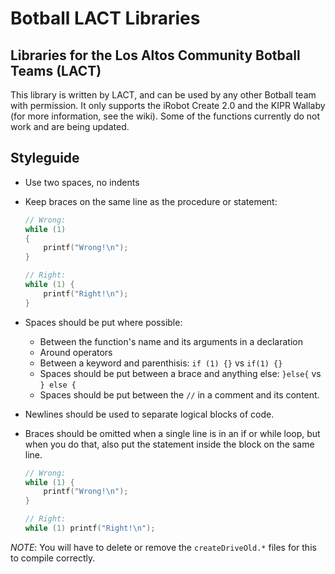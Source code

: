# Botball LACT Libraries
## Libraries for the Los Altos Community Botball Teams (LACT)

This library is written by LACT, and can be used by any other
Botball team with permission. It only supports the iRobot Create 2.0 and the KIPR
Wallaby (for more information, see the wiki). Some of the functions currently do not work and are being updated.

## Styleguide

* Use two spaces, no indents
* Keep braces on the same line as the procedure or statement:

	```c
	// Wrong:
	while (1)
	{
		printf("Wrong!\n");
	}

	// Right:
	while (1) {
		printf("Right!\n");
	}
	```

* Spaces should be put where possible:

    * Between the function's name and its arguments in a declaration
    * Around operators
	* Between a keyword and parenthisis: `if (1) {}` vs `if(1) {}`
	* Spaces should be put between a brace and anything else: `}else{` vs `} else {`
	* Spaces should be put between the `//` in a comment and its content.

* Newlines should be used to separate logical blocks of code.
* Braces should be omitted when a single line is in an if or while loop, but when you do that, also put the statement inside the block on the same line.

	```c
	// Wrong:
	while (1) {
		printf("Wrong!\n");
	}

	// Right:
	while (1) printf("Right!\n");
	```

*NOTE*: You will have to delete or remove the `createDriveOld.*` files for this to compile correctly.
